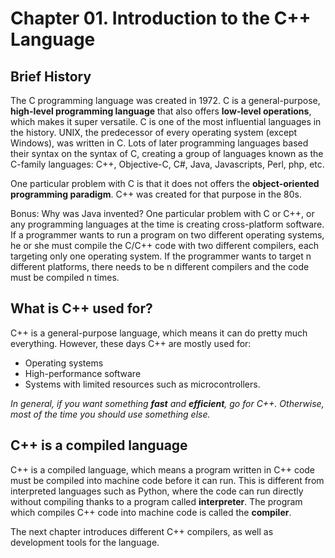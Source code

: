 # Chapter 01. Introduction to the C++ Language


## Brief History

The C programming language was created in 1972. C is a general-purpose, **high-level programming language** that also offers **low-level operations**, which makes it super versatile. C is one of the most influential languages in the history. UNIX, the predecessor of every operating system (except Windows), was written in C. Lots of later programming languages based their syntax on the syntax of C, creating a group of languages known as the C-family languages: C++, Objective-C, C#, Java, Javascripts, Perl, php, etc.

One particular problem with C is that it does not offers the **object-oriented programming paradigm**. C++ was created for that purpose in the 80s.

Bonus: Why was Java invented? One particular problem with C or C++, or any programming languages at the time is creating cross-platform software. If a programmer wants to run a program on two different operating systems, he or she must compile the C/C++ code with two different compilers, each targeting only one operating system. If the programmer wants to target n different platforms, there needs to be n different compilers and the code must be compiled n times.


## What is C++ used for?

C++ is a general-purpose language, which means it can do pretty much everything. However, these days C++ are mostly used for:
* Operating systems
* High-performance software
* Systems with limited resources such as microcontrollers.

*In general, if you want something **fast** and **efficient**, go for C++. Otherwise, most of the time you should use something else.*


## C++ is a compiled language

C++ is a compiled language, which means a program written in C++ code must be compiled into machine code before it can run. This is different from interpreted languages such as Python, where the code can run directly without compiling thanks to a program called **interpreter**. The program which compiles C++ code into machine code is called the **compiler**.

The next chapter introduces different C++ compilers, as well as development tools for the language.

